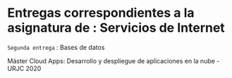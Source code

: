 # Entregas correspondientes a la asignatura de : Servicios de Internet
`Segunda entrega` : Bases de datos

Máster Cloud Apps: Desarrollo y despliegue de aplicaciones en la nube - URJC 2020
